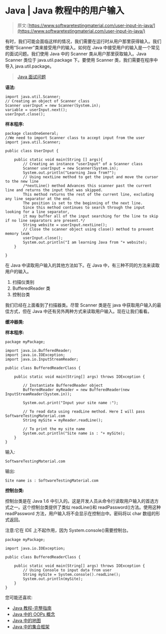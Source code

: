 # Java | Java 教程中的用户输入

> 原文:[https://www.softwaretestingmaterial.com/user-input-in-java/](https://www.softwaretestingmaterial.com/user-input-in-java/)

有时，我们可能会面临这样的情况，我们需要在运行时从用户那里获得输入。我们使用“Scanner”类来接受用户的输入。如何在 Java 中接受用户的输入是一个常见的面试问题。我们使用 Java 中的 Scanner 类从用户那里获取输入。Java Scanner 类位于 java.util.package 下。要使用 Scanner 类，我们需要在程序中导入 java.util.package。

> [Java 面试问题](https://www.softwaretestingmaterial.com/java-interview-questions/)

**语法:**

```
import java.util.Scanner; 
// Creating an object of Scanner class
Scanner userInput = new Scanner(System.in);
variable = userInput.next();
userInput.close();
```

**样本程序:**

```
package classOneGeneral;
//We need to import Scanner class to accept input from the user
import java.util.Scanner;

public class UserInput {

	public static void main(String [] args){
		// Creating an instance "userInput" of a Scanner class
		Scanner userInput = new Scanner(System.in);
		System.out.println("Learning Java from?");
		// Using nextLine method to get the input and move the cursor to the new line
		/*nextLine() method Advances this scanner past the current line and returns the input that was skipped. 
		This method returns the rest of the current line, excluding any line separator at the end. 
		The position is set to the beginning of the next line. 
		Since this method continues to search through the input looking for a line separator, 
		it may buffer all of the input searching for the line to skip if no line separators are present.*/
		String website = userInput.nextLine();
		// Close the scanner object using close() method to prevent memory leak
		userInput.close();
		System.out.println("I am learning Java from "+ website);
	}

}
```

在 Java 中读取用户输入的其他方法如下。在 Java 中，有三种不同的方法来读取用户的输入。

1.  扫描仪类别
2.  BufferedReader 类
3.  控制台类

我们已经在上面看到了扫描器类。尽管 Scanner 类是在 java 中获取用户输入的最佳方式，但在 Java 中还有另外两种方式来读取用户输入。现在让我们看看。

**缓冲器类:**

**样本程序:**

```
package myPackage;

import java.io.BufferedReader;
import java.io.IOException;
import java.io.InputStreamReader;

public class BufferedReaderClass {

	public static void main(String[] args) throws IOException { 

		// Instantiate BufferedReader object
        BufferedReader myReader = new BufferedReader(new InputStreamReader(System.in)); 

        System.out.print("Input your site name :");

        // To read data using readLine method. Here I will pass SoftwareTestingMaterial.com
        String mySite = myReader.readLine(); 

        // To print the my site name 
        System.out.println("Site name is : "+ mySite);         
    }
}
```

输入:

```
SoftwareTestingMaterial.com
```

输出:

```
Site name is : SoftwareTestingMaterial.com
```

**控制台类:**

控制台类是在 Java 1.6 中引入的。这是开发人员从命令行读取用户输入的首选方式之一。这个控制台类提供了类似 readLine()和 readPassword()方法。使用这种 readPassword 方法，用户输入将不会显示在控制台中。密码将以 char 数组的形式返回。

注意:它在 IDE 上不起作用，因为 System.console()需要控制台。

```
package myPackage;

import java.io.IOException;

public class BufferedReaderClass {

	public static void main(String[] args) throws IOException { 
		// Using Console to input data from user 
        String mySite = System.console().readLine(); 
        System.out.println(mySite); 
	}
}
```

您可能还喜欢:

*   [Java 教程-完整指南](https://www.softwaretestingmaterial.com/java-tutorial/)
*   [Java 中的 OOPs 概念](https://www.softwaretestingmaterial.com/oops-concept-in-java/)
*   [Java 中的地图](https://www.softwaretestingmaterial.com/map-in-java/)
*   [Java 中的集合框架](https://www.softwaretestingmaterial.com/collections-framework-in-java/)